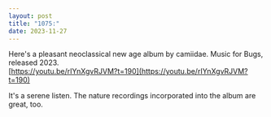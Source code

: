 ```yaml
---
layout: post
title: "1075:"
date: 2023-11-27
---
```


Here's a pleasant neoclassical new age album by camiidae. Music for Bugs, released 2023\.  
[https://youtu.be/rIYnXgvRJVM?t=190](https://youtu.be/rIYnXgvRJVM?t=190)

It's a serene listen. The nature recordings incorporated into the album are great, too.
